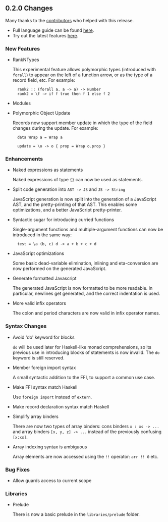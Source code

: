 ## 0.2.0 Changes

Many thanks to the [contributors](https://github.com/purescript/purescript/graphs/contributors) who helped with this release.

- Full language guide can be found [here](http://functorial.com/purescript).
- Try out the latest features [here](http://tryps.functorial.com).

### New Features

- RankNTypes

  This experimental feature allows polymorphic types (introduced with `forall`) to appear on the left of a function arrow, or as the type of a record field, etc. For example:
  
        rank2 :: (forall a. a -> a) -> Number
        rank2 = \f -> if f true then f 1 else f 2
  
- Modules
- Polymorphic Object Update

  Records now support member update in which the type of the field changes during the update. For example:

        data Wrap a = Wrap a
        
        update = \o -> o { prop = Wrap o.prop }

### Enhancements

- Naked expressions as statements
  
  Naked expressions of type `{}` can now be used as statements.

- Split code generation into `AST -> JS` and `JS -> String`
  
  JavaScript generation is now split into the generation of a JavaScript AST, and the pretty-printing of that AST. This enables some optimizations, and a better JavaScript pretty-printer.
  
- Syntactic sugar for introducing curried functions
  
  Single-argument functions and multiple-argument functions can now be introduced in the same way:

        test = \a (b, c) d -> a + b + c + d

- JavaScript optimizations

  Some basic dead-variable elimination, inlining and eta-conversion are now performed on the generated JavaScript.
  
- Generate formatted Javascript

  The generated JavaScript is now formatted to be more readable. In particular, newlines get generated, and the correct indentation is used.

- More valid infix operators
  
  The colon and period characters are now valid in infix operator names.

### Syntax Changes

- Avoid 'do' keyword for blocks
  
  `do` will be used later for Haskell-like monad comprehensions, so its previous use in introducing blocks of statements is now invalid. The `do` keyword is still reserved.

- Member foreign import syntax

  A small syntactic addition to the FFI, to support a common use case. 

- Make FFI syntax match Haskell
  
  Use `foreign import` instead of `extern`.

- Make record declaration syntax match Haskell
- Simplify array binders
   
  There are now two types of array binders: cons binders `x : xs -> ...` and array binders `[x, y, z] -> ...` instead of the previously confusing `[x:xs]`.

- Array indexing syntax is ambiguous

  Array elements are now accessed using the `!!` operator: `arr !! 0` etc.

### Bug Fixes

- Allow guards access to current scope

### Libraries

- Prelude

  There is now a basic prelude in the `libraries/prelude` folder.
